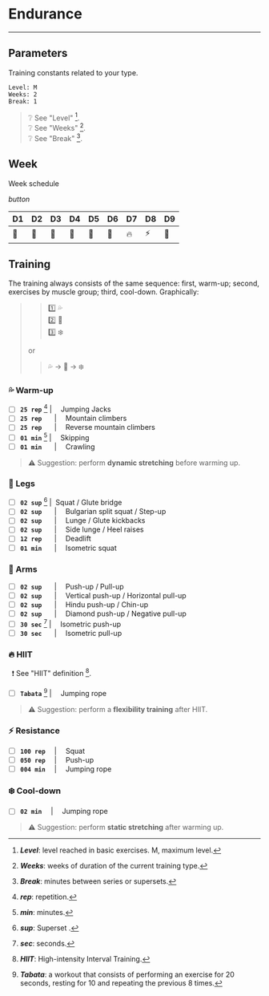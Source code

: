 # Endurance

---

## Parameters

Training constants related to your type.

```plaintext
Level: M
Weeks: 2
Break: 1
```

> :grey_question: See "Level" [^level]. <br>
> :grey_question: See "Weeks" [^weeks]. <br>
> :grey_question: See "Break" [^break]. <br>

## Week

Week schedule

<var>button</var>

|D1|D2|D3|D4|D5|D6|D7|D8|D9|
|--|--|--|--|--|--|--|--|--|
|:leg:|:muscle:|:palm_tree:|:leg:|:muscle:|:palm_tree:|:fire:|:zap:|:palm_tree:|

## Training

The training always consists of the same sequence: first, warm-up; second, exercises by muscle group; third, cool-down. Graphically:

>> :one: :sweat_drops: <br>
>> :two: :muscle: <br>
>> :three: :snowflake: <br>
>
> or <br>
>
>>:sweat_drops: &rarr; :muscle: &rarr; :snowflake:

### :sweat_drops: Warm-up

- [ ] **`25 rep`** [^rep]&nbsp;|&emsp; Jumping Jacks
- [ ] **`25 rep`** &emsp;&ensp;|&emsp; Mountain climbers
- [ ] **`25 rep`** &emsp;&ensp;|&emsp; Reverse mountain climbers
- [ ] **`01 min`** [^min]&nbsp;|&emsp; Skipping
- [ ] **`01 min`** &emsp;&ensp;|&emsp; Crawling

> :warning: Suggestion: perform **dynamic stretching** before warming up.

### :leg: Legs

- [ ] **`02 sup`** [^sup]&nbsp;|&nbsp; Squat / Glute bridge
- [ ] **`02 sup`** &emsp;&ensp;|&emsp; Bulgarian split squat / Step-up
- [ ] **`02 sup`** &emsp;&ensp;|&emsp; Lunge / Glute kickbacks
- [ ] **`02 sup`** &emsp;&ensp;|&emsp; Side lunge / Heel raises
- [ ] **`12 rep`** &emsp;&ensp;|&emsp; Deadlift
- [ ] **`01 min`** &emsp;&ensp;|&emsp; Isometric squat

### :muscle: Arms

- [ ] **`02 sup`** &emsp;&ensp;|&emsp; Push-up / Pull-up
- [ ] **`02 sup`** &emsp;&ensp;|&emsp; Vertical push-up / Horizontal pull-up
- [ ] **`02 sup`** &emsp;&ensp;|&emsp; Hindu push-up / Chin-up
- [ ] **`02 sup`** &emsp;&ensp;|&emsp; Diamond push-up / Negative pull-up
- [ ] **`30 sec`** [^sec]&nbsp;|&emsp; Isometric push-up
- [ ] **`30 sec`** &emsp;&ensp;|&emsp; Isometric pull-up

### :fire: HIIT

&ensp;:exclamation: See "HIIT" definition [^hiit].

- [ ] **`Tabata`** [^tabata]&nbsp;|&emsp; Jumping rope <br>

> :warning: Suggestion: perform a **flexibility training** after HIIT.

### :zap: Resistance

- [ ] **`100 rep`** &emsp;|&emsp; Squat <br>
- [ ] **`050 rep`** &emsp;|&emsp; Push-up <br>
- [ ] **`004 min`** &emsp;|&emsp; Jumping rope <br>

### :snowflake: Cool-down

- [ ] **`02 min`** &emsp;|&emsp; Jumping rope <br>

> :warning: Suggestion: perform **static stretching** after warming up.

[^break]: _**Break**_: minutes between series or supersets.

[^hiit]: _**HIIT**_: High-intensity Interval Training.

[^level]: _**Level**_: level reached in basic exercises. M, maximum level.

[^min]: _**min**_: minutes.

[^rep]: _**rep**_: repetition.

[^sec]: _**sec**_: seconds.

[^sup]: _**sup**_: Superset [^superset].

[^superset]: _**Superset**_: 10 or 12 repetitions of two consecutive exercises (without rest in between).

[^tabata]: _**Tabata**_: a workout that consists of performing an exercise for 20 seconds, resting for 10 and repeating the previous 8 times.

[^weeks]: _**Weeks**_: weeks of duration of the current training type.

<html>
    <footer>
        <link rel="stylesheet" href="style.css">
        <script src="scripts.js"></script>
    </footer>
</html>
